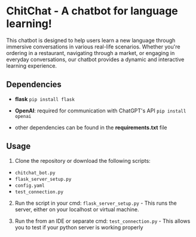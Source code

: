 # __ChitChat - A chatbot for language learning!__

This chatbot is designed to help users learn a new language through immersive conversations in various real-life scenarios. 
Whether you're ordering in a restaurant, navigating through a market, or engaging in everyday conversations, our chatbot provides a dynamic and interactive learning experience.


## Dependencies
- __flask__
  `pip install flask`

- __OpenAI__: required for communication with ChatGPT's API
  `pip install openai`
  
- other dependencies can be found in the __requirements.txt__ file

## Usage
1. Clone the repository or download the following scripts:
- `chitchat_bot.py`
- `flask_server_setup.py`
- `config.yaml`
- `test_connection.py`

2. Run the script in your cmd:
    `flask_server_setup.py` - This runs the server, either on your localhost or virtual machine.

3. Run the from an IDE or separate cmd:
   `test_connection.py` - This allows you to test if your python server is working properly
   
